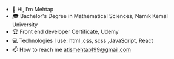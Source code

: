 - 👋 Hi, I’m Mehtap
- 🎓 Bachelor's Degree in Mathematical Sciences, Namık Kemal University
- 🏆  Front end developer Certificate, Udemy
- 💻 Technologies I use:  html ,css, scss ,JavaScript, React 
- 📫 How to reach me atismehtap199@gmail.com


